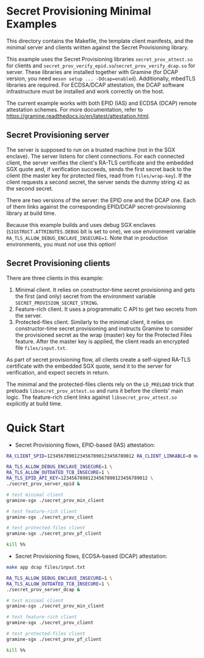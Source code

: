 # Secret Provisioning Minimal Examples

This directory contains the Makefile, the template client manifests, and the
minimal server and clients written against the Secret Provisioning library.

This example uses the Secret Provisioning libraries `secret_prov_attest.so` for
clients and `secret_prov_verify_epid.so`/`secret_prov_verify_dcap.so` for
server. These libraries are installed together with Gramine (for DCAP version,
you need `meson setup ... -Ddcap=enabled`). Additionally, mbedTLS libraries are
required. For ECDSA/DCAP attestation, the DCAP software infrastructure must be
installed and work correctly on the host.

The current example works with both EPID (IAS) and ECDSA (DCAP) remote
attestation schemes. For more documentation, refer to
https://gramine.readthedocs.io/en/latest/attestation.html.

## Secret Provisioning server

The server is supposed to run on a trusted machine (not in the SGX enclave). The
server listens for client connections. For each connected client, the server
verifies the client's RA-TLS certificate and the embedded SGX quote and, if
verification succeeds, sends the first secret back to the client (the master key
for protected files, read from `files/wrap-key`). If the client requests a
second secret, the server sends the dummy string `42` as the second secret.

There are two versions of the server: the EPID one and the DCAP one. Each of
them links against the corresponding EPID/DCAP secret-provisioning library at
build time.

Because this example builds and uses debug SGX enclaves
(`SIGSTRUCT.ATTRIBUTES.DEBUG` bit is set to one), we use environment variable
`RA_TLS_ALLOW_DEBUG_ENCLAVE_INSECURE=1`. Note that in production environments,
you must *not* use this option!


## Secret Provisioning clients

There are three clients in this example:

1. Minimal client. It relies on constructor-time secret provisioning and gets
   the first (and only) secret from the environment variable
   `SECRET_PROVISION_SECRET_STRING`.
2. Feature-rich client. It uses a programmatic C API to get two secrets from the
   server.
3. Protected-files client. Similarly to the minimal client, it relies on
   constructor-time secret provisioning and instructs Gramine to consider the
   provisioned secret as the wrap (master) key for the Protected Files feature.
   After the master key is applied, the client reads an encrypted file
   `files/input.txt`.

As part of secret provisioning flow, all clients create a self-signed RA-TLS
certificate with the embedded SGX quote, send it to the server for verification,
and expect secrets in return.

The minimal and the protected-files clients rely on the `LD_PRELOAD` trick that
preloads `libsecret_prov_attest.so` and runs it before the clients' main logic.
The feature-rich client links against `libsecret_prov_attest.so` explicitly at
build time.

# Quick Start

- Secret Provisioning flows, EPID-based (IAS) attestation:

```sh
RA_CLIENT_SPID=12345678901234567890123456789012 RA_CLIENT_LINKABLE=0 make app epid files/input.txt

RA_TLS_ALLOW_DEBUG_ENCLAVE_INSECURE=1 \
RA_TLS_ALLOW_OUTDATED_TCB_INSECURE=1 \
RA_TLS_EPID_API_KEY=12345678901234567890123456789012 \
./secret_prov_server_epid &

# test minimal client
gramine-sgx ./secret_prov_min_client

# test feature-rich client
gramine-sgx ./secret_prov_client

# test protected-files client
gramine-sgx ./secret_prov_pf_client

kill %%
```

- Secret Provisioning flows, ECDSA-based (DCAP) attestation:

```sh
make app dcap files/input.txt

RA_TLS_ALLOW_DEBUG_ENCLAVE_INSECURE=1 \
RA_TLS_ALLOW_OUTDATED_TCB_INSECURE=1 \
./secret_prov_server_dcap &

# test minimal client
gramine-sgx ./secret_prov_min_client

# test feature-rich client
gramine-sgx ./secret_prov_client

# test protected-files client
gramine-sgx ./secret_prov_pf_client

kill %%
```
